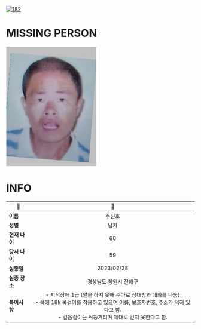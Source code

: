 [![182](https://img.shields.io/badge/%EC%8B%A4%EC%A2%85%EC%8B%A0%EA%B3%A0%EB%8A%94%20%EA%B5%AD%EB%B2%88%EC%97%86%EC%9D%B4-182-blue)](http://safe182.go.kr/index.do)

# MISSING PERSON

<img src="./missing_person.jpg">

# INFO

|🔑|💎|
|--|:--:|
|**이름**|주진호|
|**성별**|남자|
|**현재 나이**|60|
|**당시 나이**|59|
|**실종일**|2023/02/28|
|**실종 장소**|경상남도 창원시 진해구 |
|**특이사항**|- 지적장애 1급 (말을 하지 못해 수아로 상대방과 대화를 나눔)</br>- 목에 18k 목걸이를 착용하고 있으며 이름, 보호자번호, 주소가 적혀 있다고 함.</br>- 걸음걸이는 뒤뚱거리며 제대로 걷지 못한다고 함.|

